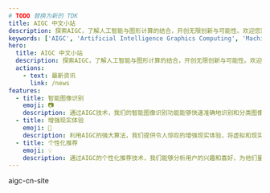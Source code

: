 ```yaml
---
# TODO 替换为新的 TDK
title: AIGC 中文小站
description: 探索AIGC，了解人工智能与图形计算的结合，开创无限创新与可能性。欢迎您踏上AIGC之旅！
keywords: ['AIGC', 'Artificial Intelligence Graphics Computing', 'Machine Learning', 'Deep Learning', 'Computer Vision', 'Data Science', 'Neural Networks', 'Image Recognition', 'Virtual Reality', 'Augmented Reality', 'Real-time Rendering', 'Data Visualization', 'GPU Computing', 'Parallel Processing', 'High-Performance Computing', 'AI Algorithms', 'Image Processing', 'Natural Language Processing', 'Data Analysis', 'Pattern Recognition']
hero:
  title: AIGC 中文小站
  description: 探索AIGC，了解人工智能与图形计算的结合，开创无限创新与可能性。欢迎您踏上AIGC之旅！
  actions:
    - text: 最新资讯
      link: /news
features:
  - title: 智能图像识别 
    emoji: 📷
    description: 通过AIGC技术，我们的智能图像识别功能能够快速准确地识别和分类图像，为您提供高效的图像处理解决方案。
  - title: 增强现实体验
    emoji: 🔮
    description: 利用AIGC的强大算法，我们提供令人惊叹的增强现实体验，将虚拟和现实世界巧妙融合，为用户带来沉浸式的互动体验。
  - title: 个性化推荐 
    emoji: 💡
    description: 通过AIGC的个性化推荐技术，我们能够分析用户的兴趣和喜好，为他们量身定制个性化的推荐内容，提供更优质的使用体验。
---
```


aigc-cn-site
